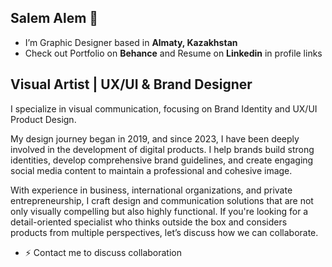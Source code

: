 ## Salem Alem 👋


-  I’m Graphic Designer based in **Almaty, Kazakhstan**
-  Check out Portfolio on **Behance** and Resume on **Linkedin** in profile links


**Visual Artist | UX/UI & Brand Designer**
------------------------------------------------------------------------------------------------
I specialize in visual communication,
focusing on Brand Identity and UX/UI Product Design. 

My design journey began in 2019, and since 2023,
I have been deeply involved in the development of digital products.
I help brands build strong identities,
develop comprehensive brand guidelines,
and create engaging social media content
to maintain a professional and cohesive image.

With experience in business, international organizations,
and private entrepreneurship, I craft design and communication solutions
that are not only visually compelling but also highly functional.
If you're looking for a detail-oriented specialist
who thinks outside the box and considers products from multiple perspectives,
let’s discuss how we can collaborate.
 
- ⚡ Contact me to discuss collaboration

